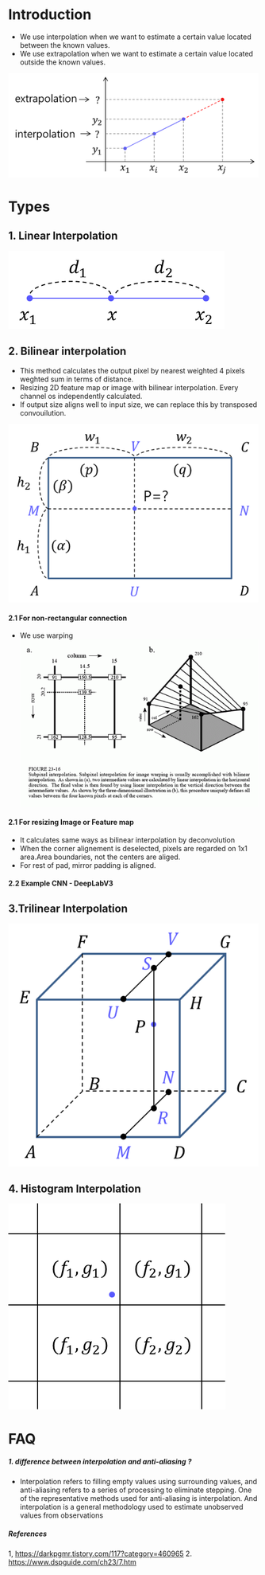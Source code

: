 # Introduction
  - We use interpolation when we want to estimate a certain value located between the known values.
  - We use extrapolation when we want to estimate a certain value located outside the known values.  


![](resources/interpolation1.png)

# Types
## 1. Linear Interpolation

![](resources/interpolation3.png)

## 2. Bilinear interpolation
- This method calculates the output pixel by nearest weighted 4 pixels weghted sum in terms of distance.
- Resizing 2D feature map or image with bilinear interpolation. Every channel os independently calculated.
- If output size aligns well to input size, we can replace this by transposed convouilution.
  
![](resources/interpolation4.png)

#### 2.1 For non-rectangular connection
- We use warping
  ![](resources/interpolation7.gif)
#### 2.1 For resizing Image or Feature map
- It calculates same ways as bilinear interpolation by deconvolution
- When the corner alignement is deselected, pixels are regarded on 1x1 area.Area boundaries, not the centers are aliged.
- For rest of pad, mirror padding is aligned.

#### 2.2 Example CNN - DeepLabV3


## 3.Trilinear Interpolation
![](resources/interpolation5.png)


## 4. Histogram Interpolation





![](resources/interpolation6.png)







# FAQ
##### 1. difference between interpolation and anti-aliasing ? 
- Interpolation refers to filling empty values ​​using surrounding values, and anti-aliasing refers to a series of processing to eliminate stepping. One of the representative methods used for anti-aliasing is interpolation. And interpolation is a general methodology used to estimate unobserved values ​​from observations


##### References 
1, https://darkpgmr.tistory.com/117?category=460965
2. https://www.dspguide.com/ch23/7.htm